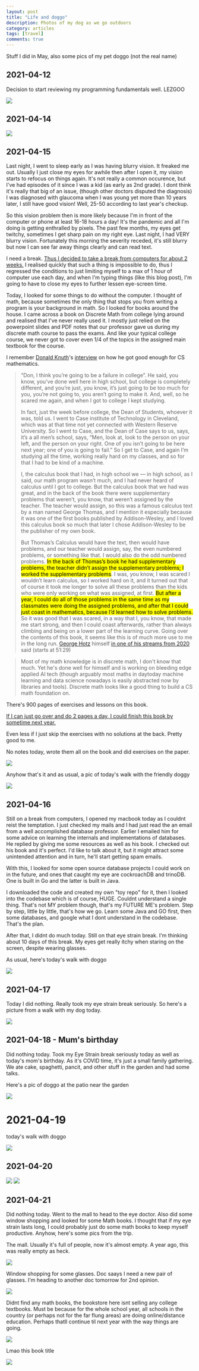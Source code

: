 ```yaml
---
layout: post
title: "Life and doggo"
description: Photos of my dog as we go outdoors
category: articles
tags: [travel]
comments: true
---
```


Stuff I did in May, also some pics of my pet doggo (not the real name)

<!-- more -->  

## 2021-04-12

Decision to start reviewing my programming fundamentals well. LEZGOO

<a href="https://youtu.be/QULj7MecgaQ"><img src="https://lh3.googleusercontent.com/pw/ACtC-3eICs42nur1-pwZSWN8MfcPfqL4bl8r56KUjbJQk8qDQJnS_00tI3a9dsV3Pke3UBRcxkYElPLFnm4USL4RmZF9mCY3_ABagFBMVdF9EJG5K5QBxjhz2rXjxGtS57Uqm9hKMGltEqVUw7ItD-dLb5CW=w500-h210-no?authuser=0"></a>

## 2021-04-14

<img src="https://lh3.googleusercontent.com/ZKyKn_WuOmE1tcIj_Od2ZDM2pF_X855R3pyQh5Kdu_zxgCz52nvyiYrNENvQ7H4NuTvzxvQpmOPEmcPBCe8drIIprqglvKGrPQic5ZLK1hb2fNkuhvsDo1DaVJzQBzcgIgMOC0VIxBJzt_1saecm2DZpEhk9bOT9rCgbwh9OYm9boN4xQqs8PAZfzRFMSOmPY8_uTQvH0Ouebr_X9W_RuQXcT78LihVpExv8EO9EH9jU8ZQ87grX8EL6b7B8PfzwLFm25s6RqWXoXUOF67VNZK0sClNfd7XNHYFtHkx_G2ttZmZfqtCc4mHo9uU5jdaVbn4QPRZOvdyZbC47NIG4ED55bjQppeBJv5L2UH33cOwXhefdXV_KAqBt9qFNke2ihte-xF8kGKjGXsBZNocapQWhQqRMhihF9YWA2pDWowzCsjQTOBqWm6TZraeMY1TEOcDrpH4z9gXSe8614cGVQjdfXUj5_7peCTm5fDhEkUHHrIz6bslOSQOY4ul8BiilB7TaCYdXP-KTQvkYhqVACu33aA9rukDMfl6osvIfIpCSgftB9T7pLncuZAlLzW32McWoGt7miZa6jUdXMWqYychoHMfy5dOnGr0cDJkQ9-HZuy9GiKPDb6TTH9cCmsUAycWJEFDP1oXvVzcCX-JBLfu9Pxdjzxco9r7A8UyahtKj3qw3nrCYuNfS5ztiRQnkrfiiTF9Hzl16BMkMlGlBwBHw=w1856-h1392-no?authuser=0">

## 2021-04-15

Last night, I went to sleep early as I was having blurry vision. It freaked  me out. Usually I just close my eyes for awhile then after I open it, my vision starts to refocus on things again. It's not really a common occurence, but I've had episodes of it since I was a kid (as early as 2nd grade). I dont  think it's really that big of an issue, (though other doctors disputed the diagnosis) I was diagnosed with glaucoma when I was young yet more than 10 years later, I still have good vision! Well, 25-50 according to last year's checkup.

So this vision problem then is more likely because I'm in front of the computer or phone at least 16-18 hours a day! It's the pandemic and all I'm doing is getting enthralled by pixels. The past few months, my eyes get twitchy, sometimes I get sharp pain on my right eye. Last night, I had VERY blurry vision. Fortunately this morning the severity receded, it's still blurry but now I can see far away things clearly and can read text. 

I need a break. <u>Thus I decided to take a break from computers for about 2 weeks.</u> I realised quickly that such a thing is impossible to do, thus I regressed the conditions to just limiting myself to a max of 1 hour of computer use each day, and when I'm typing things (like this blog post), I'm going to have to close my eyes to further lessen eye-screen time.

Today, I looked for some things to do without the computer. I thought of math, because sometimes the only thing that stops you from writing a program is your background in math. So I looked for books around the house. I came across a book on Discrete Math from college lying around and realised that I've never really used it. I mostly just relied on the powerpoint slides and PDF notes that our professor gave us during my discrete math course to pass the exams. And like your typical college course, we never got to cover even 1/4 of the topics in the assigned main textbook for the course.

I remember [Donald Knuth](https://en.wikipedia.org/wiki/Donald_Knuth)'s [interview](https://youtu.be/YjyaYCLJQXw) on how he got good enough for CS mathematics.


> “Don, I think you’re going to be a failure in college”. He said, you know, you’ve done well here in high school, but college is completely different, and you’re just, you know, it’s just going to be too much for you, you’re not going to, you aren’t going to make it. And, well, so he scared me again, and when I got to college I kept studying.
>
> In fact, just the week before college, the Dean of Students, whoever it was, told us. I went to Case institute of Technology in Cleveland, which was at that time not yet connected with Western Reserve University. So I went to Case, and the Dean of Case says to us, says, it’s a all men’s school, says, “Men, look at, look to the person on your left, and the person on your right. One of you isn’t going to be here next year; one of you is going to fail.” So I get to Case, and again I’m studying all the time, working really hard on my classes, and so for that I had to be kind of a machine.
>
> I, the calculus book that I had, in high school we — in high school, as I said, our math program wasn’t much, and I had never heard of calculus until I got to college. But the calculus book that we had was great, and in the back of the book there were supplementary problems that weren’t, you know, that weren’t assigned by the teacher. The teacher would assign, so this was a famous calculus text by a man named George Thomas, and I mention it especially because it was one of the first books published by Addison-Wesley, and I loved this calculus book so much that later I chose Addison-Wesley to be the publisher of my own book.
>
> But Thomas’s Calculus would have the text, then would have problems, and our teacher would assign, say, the even numbered problems, or something like that. I would also do the odd numbered problems. <mark>In the back of Thomas’s book he had supplementary problems, the teacher didn’t assign the supplementary problems; I worked the supplementary problems</mark>. I was, you know, I was scared I wouldn’t learn calculus, so I worked hard on it, and it turned out that of course it took me longer to solve all these problems than the kids who were only working on what was assigned, at first. <mark>But after a year, I could do all of those problems in the same time as my classmates were doing the assigned problems, and after that I could just coast in mathematics, because I’d learned how to solve problems.</mark> So it was good that I was scared, in a way that I, you know, that made me start strong, and then I could coast afterwards, rather than always climbing and being on a lower part of the learning curve.
Going over the contents of this book, it seems like this is of much more use to me in the long run. [George Hotz](https://en.wikipedia.org/wiki/George_Hotz) himself [in one of his streams from 2020](https://youtu.be/N2bXEUSAiTI) said (starts at 51:29) 

> Most of my math knowledge is in discrete math, I don't know that much.
Yet he's done well for himself and is working on bleeding edge applied AI tech (though arguably most maths in daytoday machine learning and data science nowadays is easily abstracted now by libraries and tools). Discrete math looks like a good thing to build a CS math foundation on.

There's 900 pages of exercises and lessons on this book. 

<u>If I can just go over and do 2 pages a day, I could finish this book by sometime next year.</u> 

Even less if I just skip the exercises with no solutions at the back. Pretty good to me.

No notes today, wrote them all on the book and did exercises on the paper.

<img src="https://lh3.googleusercontent.com/pw/ACtC-3fEmL55fEe-lzXGVHyG2Ma__7QmG3cR4lLzS8OI-9fWFTZozs6mLbXGR5JbKgHfl4SQvgyd7PfC1hSpwkI-7mRT69OCD9QvcMNmBAMISb0KGfFHvR5T7nmR3sFXsjdWUN6ub1_JZf58Ni6zS0vRwrhC=w1856-h1392-no?authuser=0">

Anyhow that's it and as usual, a pic of today's walk with the friendly doggy

<img src="https://lh3.googleusercontent.com/4vw0_DKxqzJOpAlxMh1oQPAoFD_QC5vpX73yoMiuxgPA6rittsWDIQryVu7W4QPlL7ZE0rl3PFFzhkBz4xOTozYNJ0x60sO41pPICtK4zZ0gJHGWD3epB0r0cukKR21jgRYyL_r55AugQhdTUSxMe-KlzZzJclsVX_-6XF1buSuxIpywF1SMOa3lbMrrUsvqFwox7s2LBdbd0wDgRIndFptM0a_3S-sB83sVWf82gSlSeYNNZ55w69EO7Nun2f2iSPBLBT2a0UH8upog1AKMukSqyom8yLlxnWRZq6jvkAR3Qnn-jjKhmhdgFo6iLIu3ImwXWg07CM5LCHUFAmJ525QZ9ZsbhkmWbxIW6qQFhEGGPxctBs-vPn8apdWdoK7JPVHhnIZHl11S0-U3C0mg0lZXTl8RKae53fJH9ICWPqkEGwJVRSZt6Dv1bLIZZ9ei_IRccXfrSdm8ynKNNRjaHTR3bvA_GUXdngVpav41jMBxGPW7qLyGg76_iDtTLpkf5sfHeIZX0xOhzOr0mnSgkXQsMMvpSP5QDJxKx47ciQbXZKHCztZfE6VtjbCK4zYwwuBaze8fZJLZA5byCHxzS3c9q4yrZllzX__RKQvGSGTT6d3mNAVSxrdseAywiYkDcwmpESa3XrArwm_-3G_rqPw5yV4As5l7TfqS8JoORkl9zyyXmHE6q76H_ezv6HOQkR3_UegWOiL1Y9YE5W2qjK_Q=w1856-h1392-no?authuser=0">

## 2021-04-16

Still on a break from computers, I opened my macbook today as I couldnt reist the temptation. I just checked my mails and I had just read the an email from a well accomplished database professor. Earlier I emailed him for some advice on learning the internals and implementations of databases. He replied by giving me some resources as well as his book. I checked out his book and it's perfect. I'd like to talk about it, but it might attract some unintended attention and in turn, he'll start getting spam emails.

With this, I looked for some open source database projects I could work on in the future, and ones that caught my eye are cockroachDB and trinoDB. One is built in Go and the latter is built in Java.

I downloaded the code and created my own "toy repo" for it, then I looked into the codebase which is of course, HUGE. Couldnt understand a single thing. That's not MY problem though, that's my FUTURE ME's problem. Step by step, little by little, that's how we go. Learn some Java and GO first, then some databases, and google what I dont understand in the codebase. That's the plan.

After that, I didnt do much today. Still on that eye strain break. I'm thinking about 10 days of this break. My eyes get really itchy when staring on the screen, despite wearing glasses.

As usual, here's today's walk with doggo

<img src="https://lh3.googleusercontent.com/CFA1zsg5iHQYyZD9F1JNLlicswS1UqszFo0pU2V0BL_QVMDFNi9imDNWGESgiVzD5QBA_kMYsKGHCpHz1L_uH1BWv5x5SFjLE5EOj-vXrSjmJ0l85Z3c0NEdGkwyayfqQmPocYrsfRI0kzAFoZ9WVE_cetr1s1tP208WHFhoRWnwZVVtFbXhvfRKSiPF6vTR9nIAyf8RGzF0dGdg5WwkPu1ilQtbLh-oFHjDXD5sYmbD5vSp9ZXvum5YTdmHvojN448Sosu5fo-ZtlZyjNyXjVPZFKkBB-UyjVm0LPAnGVC_mL1STrznWe2nFu9hR27UaKAJzqtLZsKVSSyYfKjmwKyi8STQLQm18r1AzAqCrtj2PCxqPeXyqLGbhQ7_V68vzs9nTOlgkjCc2NcH3E_0z9vDqz-h2SJjPiSvHZc_3gegBRNKvSu_ADetD-Go7H8X9fr8uyqpjAvzvOFRIWcper_K1y-WqKmWwmwgHRdb2qpj388COzSHAasp3G73J56cK9oMBcCI0dYRAOW72LgctMH613cDkg99cl1n-XiUBl8Nqg8EAtMPWCzbNKHSSgzjlX8saByE8jCssYodq2Cbr8IEJKTREchGMGdsK6LgroiQC9V8Ew3I9_5xcIPuXN9d0kgs3Z5kQZiZ408dH7gC28-xSw03jp7vCdz1rOCRCaRILwZf9lAHnDvWNpBmFtp_jMRn83lnVwZu6bBF7GsjskN9=w1856-h1392-no?authuser=0">

## 2021-04-17

Today I did nothing. Really took my eye strain break seriously. So here's a picture from a walk with my dog today.

<img src="https://lh3.googleusercontent.com/SgQA1opu5iLXQ42Gl2Lkn0lOHNl7E9Wj1H-F_OgYjK1l4akNT21P8QxRg21LgzFctfi-0wpVLofbZNoSnDYJcB4JeOU7qAAXpviu-mARzFRjmuxC9z03ddNbjtFysSkkwReMYGeq4uhTFwDtMfABpiLS2U9K-sNMLvEIT6bWzwa6y2Gvz2HtFJWRlrS_KSYEHS8C-mPis_xr6vOBj2hEdd37kwAvlmU6tIcTIsXQGj5YCM-cFRqE9M5ngd-S3iFKXhaitPk4bD5HJNUrmzZU09ewfZ4vfJ_KT71q9W8y8DFk5nTBZDm_I0d8YD8U7pKJ3Wdz63JlqZ4E4ichTTPItLVP-6ouBkWlsuBU9T1RE5ijz6_J6aH6mJuYCm978feg9PUMxZrnr9fWdkoQxpslwfNdm9rCgC24Tnz0JXdJsN4D6CWnF-HSOWw3vMGTVScDW2xw8abY_TqE5Oi2C2uO86NdbInej4nAsNoL2PciLaswVWEGNNW0hNTfJW-wVocTa41UI5aTC5bVHykbqsaF5l8DCXV-Lg81N5o3IWJRvMYRX5WnRO2TOrfRI9yGYVCq6tR3YZ1lyYdg5fUNGnrhyet9xQcqh3ouwN0pCaria1U5jKFlhaULQDIOdYi7z9rGfb1wVF7Xxxg8mmsq1z03lJfc_Kbpaeul0_W4_1vSdHYq2JpOaCbp9U-tSLChJGcOEKU5mRdv9ny6khLnaRtM4k2_=w1858-h1392-no?authuser=0">

## 2021-04-18 - Mum's birthday

Did nothing today. Took my Eye Strain break seriously today as well as today's mom's birthday. As it's COVID time, it's just a small family gathering. We ate cake, spaghetti, pancit, and other stuff in the garden and had some talks. 

Here's a pic of doggo at the patio near the garden

<img src="https://lh3.googleusercontent.com/7SQLsh7pJiDXfiNkBzwPzn09O7xgaBiXNpqIHHaPJhW5J2iKxfvQ5n0BlX0OFcZBCvaExJc1yuFYwmYn4MuiY9tAiHei0gZKg4Bgphp5v8LWmBGnIDoHQUlO8YOKevHoycug0Z5C8AkHJYLp3Ez3AKjdd7cCGmlWRNJUd0q-9elWRCuVsQQCoh4bAGIFEGBTY_sCMtJR_N0CPAX890YFkTrK_45om5CAJ05Le3gtxAca27kOfdynzCVRV95ezoolUJfFwFXnteCgZQHh282JnQ0AlKmahIHvgMvPTbFbTlQn-OgDpSVp4kfQTyWMOH5dFRKuMCtSV1IxdaN3mSKseEa5BTR3kylV265eCyc39zOFjnsQj6qFEi-GvoWJRxdTwHna12u4wEpqmNouB7r9a35x606aNuo4SwN6C5EHTHx7ql-sm29y8wx5eW_RHQrpYO9fI9oo5JdWe2ZFAGyIkcJ4UVhq6pi354V_rfMcxOSYSXazPcMAgdGI_lqvZkmvZYZ14ZWBsTf_bFuH76Ec3r1GA4acstla58H-DksgvLWPqzWgUs-GtehgBVjzTP9oC4_OgMvuRGD7Y__sY8nRp_rwZW8TtjP_pRIS6h8S7pRPyQZh-RN9c9gEcLQrQUPU-162X-Wpd5Ke9O78BFYJ3pdZCE_S9428_08JitH81PHr82h4nbN13ClhFO-Dmr4CkA9SFytYh3Scr1iKAbMA4BwT=w1856-h1392-no?authuser=0">

# 2021-04-19

today's walk with doggo

<img src="https://lh3.googleusercontent.com/CzWD6hqyrt7IMYG_-fW3oLLhY_MzGXrXVNgdmOb_Lr4HmbHnMO_38GYeS9enju0o3f_3mqdUk0cRIHoh2OLEbHNWG1N0sVyXvaikedEZRYZ6P3aJ_zekpEst9ulpSEMXWOYHgY8WnHJ2acEKmb6Lds9t7cv18jHzH-Wc1I_bcTOjFZ5eVJIiTjhj5Q8XpKLP2i3wHtBapYkKRJsLDaCN-r0i12mipz-Tr-Ds47GMFEC485wC6WDdAY6tXHlq2Sq0G58Rn6KpvHTsZ-7IIY9Qu1UI03Tdrb2pawXcPIP_tvzgxAtyy5AvUqxoZkozGVfQMy-Ybw78wj9o94XzXjN-p1Lxku4kK1hb4FyF4LNK8GWeesdQYtjA_YS3RgY43TEhWuSChOng1GrajfnTeQAWDu1RFb_1iiJio6V0yQa6GUNfIGrkoeynkvjXvhgJJ7JQOX9j6qKgQU9UF9xokeAP3GJGtc9dgkDNpd5hKaRE-TSwlLAY3C_9Znn-FK8NikSwtABXbIfc9kU7_xHq34BXh9yL85Q-v352l0MDdKpgspEMeoTcEpzDpsQigpJEePNTruBCxYusHSmOxNnMZiKg_fNMaCOI2T4NVLXvmr6PeNTKYqsNh-WsRvxv7mhW6xnsyKaGA2FlwgDbBR3uO_6aYvtYLW2hf1uTC9sVlbEFDzzed4rdryXa-XGixUWjqSZQUb5W5vcTYAyAGtBXyEH5aGPl=w784-h1392-no?authuser=0">

## 2021-04-20

<img src="https://lh3.googleusercontent.com/pw/ACtC-3dMvvLz6Aqnd4PHHhC_XPFn01sJV7Y9ZxUfCzyrya8WyZnCejbmFcSXBak9bvQ3T_vLr4-rxuVztVnW6cyAnz9RU7b2cqeUYS6U9c0fD7lVBOQzWWyXSRyJFrXiBm7EgFe_tcgVoMjdWcj7lxLrz1WO=w1856-h1392-no?authuser=0">

<img src="https://lh3.googleusercontent.com/pw/ACtC-3e88X8ebYQgTy_0e7GJ8N-CLA4ymkGI2m5zHLZf2Kt6809lsbUKQ5h9G4O4Gmy-KeAj1N2mrYk5tnCUDr5iftKXyvrqRBCbKvq949lEJ5W5AYVMHgVYpeA0JYKXayveWIxj2q82gcV6OxTPBGzeR4_k=w1856-h1392-no?authuser=0">

## 2021-04-21

Did nothing today. Went to the  mall to head to the eye doctor. Also did some window shopping and looked for some Math books. I thought that if my eye strain lasts long, I could probably just do some math books to keep myself productive. Anyhow, here's some pics from the trip.

The mall. Usually it's full of people, now it's almost empty. A year ago, this was really empty as heck.

<img src="https://lh3.googleusercontent.com/pw/ACtC-3egY2Fdz0q67Xqf4DUVRgeOfLy-tkJ65urvtN8XtfrfZH_QjIFMkFSbVeqqWwjcMaDcBrHpmUu5mFAFBRGqoCei35XLhgxxzMHt0DcIRNfzYT4LPB3AQe_cTrsLZY81gAYjFIZ2PfnumEV4GbtNvkRH=w1856-h1392-no?authuser=0">

Window shopping for some glasses. Doc saays I need a new pair of glasses. I'm heading to another doc tomorrow for 2nd opinion.

<img src="https://lh3.googleusercontent.com/pw/ACtC-3e_5ySbktjL_E41Iz4xk5F1uM06ZDaA_cX2rPUKCxYwEZt98SNr5Tel6eRNS8YEnkxp0LUbyxT9-RRYKunlXJv0MJgMI2Nn_G3lRI-gCztSV851Itiz-533rxPJDMIayagbLY9IMLHnH4WKQ-ee0x1J=w1856-h1392-no?authuser=0">

Didnt find any math books, the bookstore here isnt selling any college textbooks. Must be because for the whole school year, all schools in the country (or perhaps not for the far flung areas) are doing online/distance education. Perhaps thatll continue til next year with the way things are going.

<img src="https://lh3.googleusercontent.com/pw/ACtC-3e21JQ7FW4Od3qec6sFDBd0Rl4CFEr-fUgxQNhaUarQCb9oanpkcSp8o6uiP58et3Kh3h1ZQORDh5sk8bNoSu_Ey9TPewi8iZ1bxCDFy_wmKHqU_QBI1qJ-Xmo8fmJ7TFq1hrGRWL65cLJGWkBWUhol=w1856-h1392-no?authuser=0">

Lmao this book title

<img src="https://lh3.googleusercontent.com/pw/ACtC-3dLgKWU0nPFahxLBGE0_niJ53rsL2FVsQzDrusLQEbkVY355ly64iMOjUWHWkivpju44lqZxzi2GugMxhtui5pxZswLfu59INLoNrwrbXvRWY-Dc4DQSHOWHsYzyDzpF-jhEO3JFKSNznEXFtRe7fs9=w1856-h1392-no?authuser=0">

